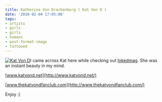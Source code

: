 ```yaml
---
title: Katherine Von Drachenberg ( Kat Von D )
date: '2010-02-04 17:05:06'
tags:
- artists
- girls
- girls
- humans
- post-format-image
- tattooed
---
```


[![Kat Von D](http://altmods.com/wp-content/uploads/2010/02/l_47c5e8589c7a93f25d434fd8e2282db01-200x300.jpg)](http://altmods.com/wp-content/uploads/2010/02/l_47c5e8589c7a93f25d434fd8e2282db01.jpg)I came across Kat here while checking out 
[Inkedmag](http://www.inkedmag.com/). She was an instant beauty in my mind.


[www.katvond.net](http://www.katvond.net/)


[www.thekatvondfanclub.com](http://www.thekatvondfanclub.com/)

Enjoy :)
